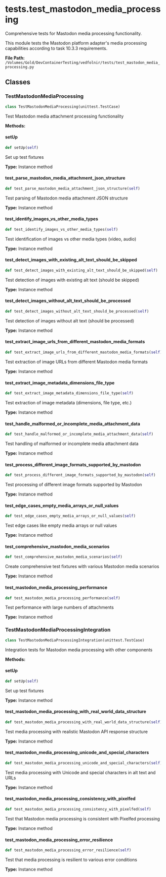 # tests.test_mastodon_media_processing

Comprehensive tests for Mastodon media processing functionality.

This module tests the Mastodon platform adapter's media processing capabilities
according to task 10.3.3 requirements.

**File Path:** `/Volumes/Gold/DevContainerTesting/vedfolnir/tests/test_mastodon_media_processing.py`

## Classes

### TestMastodonMediaProcessing

```python
class TestMastodonMediaProcessing(unittest.TestCase)
```

Test Mastodon media attachment processing functionality

**Methods:**

#### setUp

```python
def setUp(self)
```

Set up test fixtures

**Type:** Instance method

#### test_parse_mastodon_media_attachment_json_structure

```python
def test_parse_mastodon_media_attachment_json_structure(self)
```

Test parsing of Mastodon media attachment JSON structure

**Type:** Instance method

#### test_identify_images_vs_other_media_types

```python
def test_identify_images_vs_other_media_types(self)
```

Test identification of images vs other media types (video, audio)

**Type:** Instance method

#### test_detect_images_with_existing_alt_text_should_be_skipped

```python
def test_detect_images_with_existing_alt_text_should_be_skipped(self)
```

Test detection of images with existing alt text (should be skipped)

**Type:** Instance method

#### test_detect_images_without_alt_text_should_be_processed

```python
def test_detect_images_without_alt_text_should_be_processed(self)
```

Test detection of images without alt text (should be processed)

**Type:** Instance method

#### test_extract_image_urls_from_different_mastodon_media_formats

```python
def test_extract_image_urls_from_different_mastodon_media_formats(self)
```

Test extraction of image URLs from different Mastodon media formats

**Type:** Instance method

#### test_extract_image_metadata_dimensions_file_type

```python
def test_extract_image_metadata_dimensions_file_type(self)
```

Test extraction of image metadata (dimensions, file type, etc.)

**Type:** Instance method

#### test_handle_malformed_or_incomplete_media_attachment_data

```python
def test_handle_malformed_or_incomplete_media_attachment_data(self)
```

Test handling of malformed or incomplete media attachment data

**Type:** Instance method

#### test_process_different_image_formats_supported_by_mastodon

```python
def test_process_different_image_formats_supported_by_mastodon(self)
```

Test processing of different image formats supported by Mastodon

**Type:** Instance method

#### test_edge_cases_empty_media_arrays_or_null_values

```python
def test_edge_cases_empty_media_arrays_or_null_values(self)
```

Test edge cases like empty media arrays or null values

**Type:** Instance method

#### test_comprehensive_mastodon_media_scenarios

```python
def test_comprehensive_mastodon_media_scenarios(self)
```

Create comprehensive test fixtures with various Mastodon media scenarios

**Type:** Instance method

#### test_mastodon_media_processing_performance

```python
def test_mastodon_media_processing_performance(self)
```

Test performance with large numbers of attachments

**Type:** Instance method

### TestMastodonMediaProcessingIntegration

```python
class TestMastodonMediaProcessingIntegration(unittest.TestCase)
```

Integration tests for Mastodon media processing with other components

**Methods:**

#### setUp

```python
def setUp(self)
```

Set up test fixtures

**Type:** Instance method

#### test_mastodon_media_processing_with_real_world_data_structure

```python
def test_mastodon_media_processing_with_real_world_data_structure(self)
```

Test media processing with realistic Mastodon API response structure

**Type:** Instance method

#### test_mastodon_media_processing_unicode_and_special_characters

```python
def test_mastodon_media_processing_unicode_and_special_characters(self)
```

Test media processing with Unicode and special characters in alt text and URLs

**Type:** Instance method

#### test_mastodon_media_processing_consistency_with_pixelfed

```python
def test_mastodon_media_processing_consistency_with_pixelfed(self)
```

Test that Mastodon media processing is consistent with Pixelfed processing

**Type:** Instance method

#### test_mastodon_media_processing_error_resilience

```python
def test_mastodon_media_processing_error_resilience(self)
```

Test that media processing is resilient to various error conditions

**Type:** Instance method

